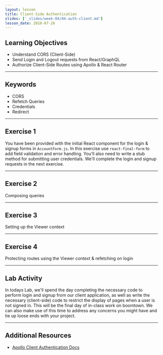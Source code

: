 ```yaml
---
layout: lesson
title: Client-Side Authentication
slides: ['_slides/week-04/04-auth-client.md']
lesson_date: 2018-07-26
---
```


## Learning Objectives

- Understand CORS (Client-Side)
- Send Login and Logout requests from React/GraphQL
- Authorize Client-Side Routes using Apollo & React Router

---

## Keywords

- CORS
- Refetch Queries
- Credentials
- Redirect

---

## Exercise 1

You have been provided with the initial React component for the login & signup forms in `AccountForm.js`.
In this exercise use `react-final-form` to add field validation and error handling. You'll also need to write a stub
method for submitting user credentials. We'll complete the login and signup requests in the next exercise.

---

## Exercise 2

Composing queries

---

## Exercise 3

Setting up the Viewer context

---

## Exercise 4

Protecting routes using the Viewer context & refetching on login

---

## Lab Activity

In todays Lab, we'll spend the day completing the necessary code to perform login and signup from our
client application, as well as write the necessary (client-side) code to restrict the display of pages
when a user is not signed in. This will be the final day of in-class work on boomtown. We can also make use of this time to address any concerns you might have and tie up loose ends with your project.

---

## Additional Resources

- [Apollo Client Authentication Docs](https://www.apollographql.com/docs/react/recipes/authentication.html)
